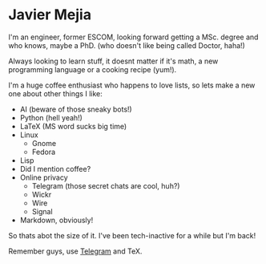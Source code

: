 # Javier Mejia


I'm an engineer, former ESCOM, looking forward getting a MSc. degree and who knows, maybe a PhD. (who doesn't like being called Doctor, haha!)

Always looking to learn stuff, it doesnt matter if it's math, a new programming language or a cooking recipe (yum!).  

I'm a huge coffee enthusiast who happens to love lists, so lets make a new one about other things I like:  

* AI (beware of those sneaky bots!)
* Python (hell yeah!)
* LaTeX (MS word sucks big time)
* Linux
  * Gnome
  * Fedora
* Lisp
* Did I mention coffee?
* Online privacy
  * Telegram (those secret chats are cool, huh?)
  * Wickr
  * Wire
  * Signal
* Markdown, obviously!

So thats abot the size of it. I've been tech-inactive for a while but I'm back!

Remember guys, use [Telegram](telegram.org/dl) and TeX.
